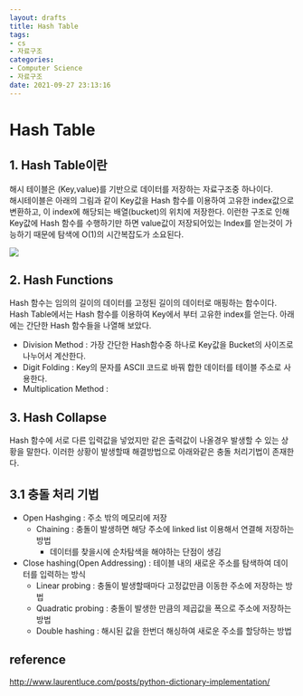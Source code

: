 ```yaml
---
layout: drafts
title: Hash Table
tags:
- cs
- 자료구조
categories:
- Computer Science
- 자료구조
date: 2021-09-27 23:13:16
---
```



# Hash Table
## 1. Hash Table이란
해시 테이블은 (Key,value)를 기반으로 데이터를 저장하는 자료구조중 하나이다.  
해시테이블은 아래의 그림과 같이 Key값을 Hash 함수를 이용하여 고유한 index값으로 변환하고, 이 index에 해당되는 배열(bucket)의 위치에 저장한다. 이런한 구조로 인해 Key값에 Hash 함수를 수행하기만 하면 value값이 저장되어있는 Index를 얻는것이 가능하기 때문에 탐색에 O(1)의 시간복잡도가 소요된다.

![](https://upload.wikimedia.org/wikipedia/commons/thumb/7/7d/Hash_table_3_1_1_0_1_0_0_SP.svg/315px-Hash_table_3_1_1_0_1_0_0_SP.svg.png)  

## 2. Hash Functions
Hash 함수는 임의의 길이의 데이터를 고정된 길이의 데이터로 매핑하는 함수이다. 
Hash Table에서는 Hash 함수를 이용하여 Key에서 부터 고유한 index를 얻는다. 아래에는 간단한 Hash 함수들을 나열해 보았다. 

* Division Method : 가장 간단한 Hash함수중 하나로 Key값을 Bucket의 사이즈로 나누어서 계산한다.
* Digit Folding : Key의 문자를 ASCII 코드로 바꿔 합한 데이터를 테이블 주소로 사용한다. 
* Multiplication Method : 

## 3. Hash Collapse
Hash 함수에 서로 다른 입력값을 넣었지만 같은 출력값이 나올경우 발생할 수 있는 상황을 말한다. 이러한 상황이 발생할때 해결방법으로 아래와같은 충돌 처리기법이 존재한다.

## 3.1 충돌 처리 기법
* Open Hashging : 주소 밖의 메모리에 저장
  * Chaining : 충돌이 발생하면 해당 주소에 linked list 이용해서 연결해 저장하는 방법
    * 데이터를 찾을시에 순차탐색을 해야하는 단점이 생김
* Close hashing(Open Addressing) : 테이블 내의 새로운 주소를 탐색하여 데이터를 입력하는 방식
  * Linear probing : 충돌이 발생할때마다 고정값만큼 이동한 주소에 저장하는 방법
  * Quadratic probing : 충돌이 발생한 만큼의 제곱값을 폭으로 주소에 저장하는 방법
  * Double hashing : 해시된 값을 한번더 해싱하여 새로운 주소를 할당하는 방법


## reference
http://www.laurentluce.com/posts/python-dictionary-implementation/